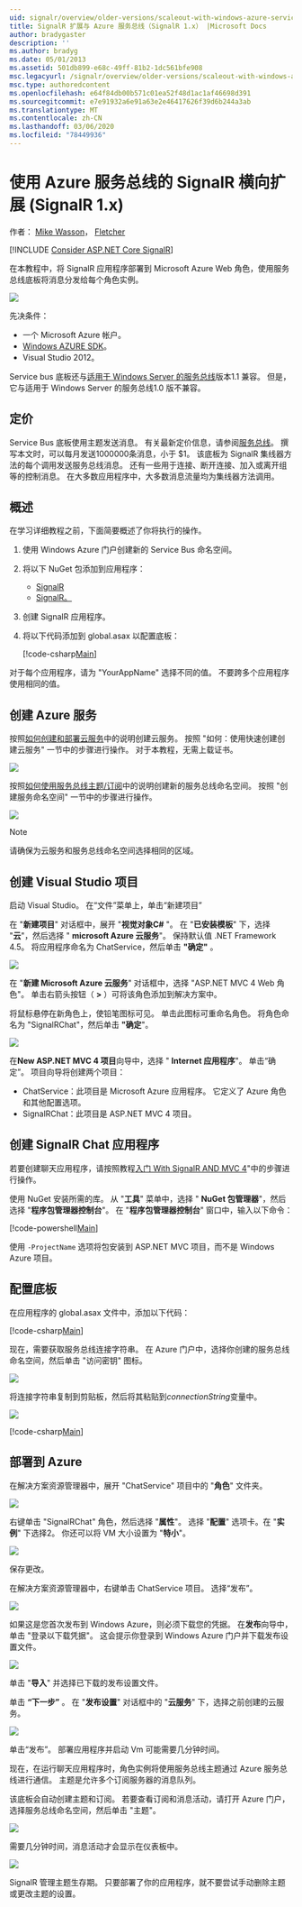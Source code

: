 ```yaml
---
uid: signalr/overview/older-versions/scaleout-with-windows-azure-service-bus
title: SignalR 扩展与 Azure 服务总线（SignalR 1.x） |Microsoft Docs
author: bradygaster
description: ''
ms.author: bradyg
ms.date: 05/01/2013
ms.assetid: 501db899-e68c-49ff-81b2-1dc561bfe908
msc.legacyurl: /signalr/overview/older-versions/scaleout-with-windows-azure-service-bus
msc.type: authoredcontent
ms.openlocfilehash: e64f84db00b571c01ea52f48d1ac1af46698d391
ms.sourcegitcommit: e7e91932a6e91a63e2e46417626f39d6b244a3ab
ms.translationtype: MT
ms.contentlocale: zh-CN
ms.lasthandoff: 03/06/2020
ms.locfileid: "78449936"
---
```

# <a name="signalr-scaleout-with-azure-service-bus-signalr-1x"></a>使用 Azure 服务总线的 SignalR 横向扩展 (SignalR 1.x)

作者： [Mike Wasson](https://github.com/MikeWasson)， [Fletcher](https://github.com/pfletcher)

[!INCLUDE [Consider ASP.NET Core SignalR](~/includes/signalr/signalr-version-disambiguation.md)]

在本教程中，将 SignalR 应用程序部署到 Microsoft Azure Web 角色，使用服务总线底板将消息分发给每个角色实例。

![](scaleout-with-windows-azure-service-bus/_static/image1.png)

先决条件：

- 一个 Microsoft Azure 帐户。
- [Windows AZURE SDK](https://go.microsoft.com/fwlink/?linkid=254364&amp;clcid=0x409)。
- Visual Studio 2012。

Service bus 底板还与[适用于 Windows Server 的服务总线](https://msdn.microsoft.com/library/windowsazure/dn282144.aspx)版本1.1 兼容。 但是，它与适用于 Windows Server 的服务总线1.0 版不兼容。

## <a name="pricing"></a>定价

Service Bus 底板使用主题发送消息。 有关最新定价信息，请参阅[服务总线](https://azure.microsoft.com/pricing/details/service-bus/)。 撰写本文时，可以每月发送1000000条消息，小于 $1。 该底板为 SignalR 集线器方法的每个调用发送服务总线消息。 还有一些用于连接、断开连接、加入或离开组等的控制消息。 在大多数应用程序中，大多数消息流量均为集线器方法调用。

## <a name="overview"></a>概述

在学习详细教程之前，下面简要概述了你将执行的操作。

1. 使用 Windows Azure 门户创建新的 Service Bus 命名空间。
2. 将以下 NuGet 包添加到应用程序： 

    - [SignalR](http://nuget.org/packages/Microsoft.AspNet.SignalR)
    - [SignalR。](http://www.nuget.org/packages/SignalR.WindowsAzureServiceBus)
3. 创建 SignalR 应用程序。
4. 将以下代码添加到 global.asax 以配置底板： 

    [!code-csharp[Main](scaleout-with-windows-azure-service-bus/samples/sample1.cs)]

对于每个应用程序，请为 "YourAppName" 选择不同的值。 不要跨多个应用程序使用相同的值。

## <a name="create-the-azure-services"></a>创建 Azure 服务

按照[如何创建和部署云服务](https://docs.microsoft.com/azure/cloud-services/cloud-services-how-to-create-deploy)中的说明创建云服务。 按照 "如何：使用快速创建创建云服务" 一节中的步骤进行操作。 对于本教程，无需上载证书。

![](scaleout-with-windows-azure-service-bus/_static/image2.png)

按照[如何使用服务总线主题/订阅](https://docs.microsoft.com/azure/service-bus-messaging/service-bus-dotnet-how-to-use-topics-subscriptions)中的说明创建新的服务总线命名空间。 按照 "创建服务命名空间" 一节中的步骤进行操作。

![](scaleout-with-windows-azure-service-bus/_static/image3.png)

> [!NOTE]
> 请确保为云服务和服务总线命名空间选择相同的区域。

## <a name="create-the-visual-studio-project"></a>创建 Visual Studio 项目

启动 Visual Studio。 在“文件”菜单上，单击“新建项目”

在 "**新建项目**" 对话框中，展开 "**视觉对象C#** "。 在 "**已安装模板**" 下，选择 "**云**"，然后选择 " **microsoft Azure 云服务**"。 保持默认值 .NET Framework 4.5。 将应用程序命名为 ChatService，然后单击 **"确定"** 。

![](scaleout-with-windows-azure-service-bus/_static/image4.png)

在 "**新建 Microsoft Azure 云服务**" 对话框中，选择 "ASP.NET MVC 4 Web 角色"。 单击右箭头按钮（ **&gt;** ）可将该角色添加到解决方案中。

将鼠标悬停在新角色上，使铅笔图标可见。 单击此图标可重命名角色。 将角色命名为 "SignalRChat"，然后单击 **"确定**"。

![](scaleout-with-windows-azure-service-bus/_static/image5.png)

在**New ASP.NET MVC 4 项目**向导中，选择 " **Internet 应用程序**"。 单击“确定”。 项目向导将创建两个项目：

- ChatService：此项目是 Microsoft Azure 应用程序。 它定义了 Azure 角色和其他配置选项。
- SignalRChat：此项目是 ASP.NET MVC 4 项目。

## <a name="create-the-signalr-chat-application"></a>创建 SignalR Chat 应用程序

若要创建聊天应用程序，请按照教程[入门 With SignalR AND MVC 4](tutorial-getting-started-with-signalr-and-mvc-4.md)"中的步骤进行操作。

使用 NuGet 安装所需的库。 从 "**工具**" 菜单中，选择 " **NuGet 包管理器**"，然后选择 "**程序包管理器控制台**"。 在 "**程序包管理器控制台**" 窗口中，输入以下命令：

[!code-powershell[Main](scaleout-with-windows-azure-service-bus/samples/sample2.ps1)]

使用 `-ProjectName` 选项将包安装到 ASP.NET MVC 项目，而不是 Windows Azure 项目。

## <a name="configure-the-backplane"></a>配置底板

在应用程序的 global.asax 文件中，添加以下代码：

[!code-csharp[Main](scaleout-with-windows-azure-service-bus/samples/sample3.cs)]

现在，需要获取服务总线连接字符串。 在 Azure 门户中，选择你创建的服务总线命名空间，然后单击 "访问密钥" 图标。

![](scaleout-with-windows-azure-service-bus/_static/image6.png)

将连接字符串复制到剪贴板，然后将其粘贴到*connectionString*变量中。

![](scaleout-with-windows-azure-service-bus/_static/image7.png)

[!code-csharp[Main](scaleout-with-windows-azure-service-bus/samples/sample4.cs)]

## <a name="deploy-to-azure"></a>部署到 Azure

在解决方案资源管理器中，展开 "ChatService" 项目中的 "**角色**" 文件夹。

![](scaleout-with-windows-azure-service-bus/_static/image8.png)

右键单击 "SignalRChat" 角色，然后选择 "**属性**"。 选择 "**配置**" 选项卡。在 "**实例**" 下选择2。 你还可以将 VM 大小设置为 "**特小**"。

![](scaleout-with-windows-azure-service-bus/_static/image9.png)

保存更改。

在解决方案资源管理器中，右键单击 ChatService 项目。 选择“发布”。

![](scaleout-with-windows-azure-service-bus/_static/image10.png)

如果这是您首次发布到 Windows Azure，则必须下载您的凭据。 在**发布**向导中，单击 "登录以下载凭据"。 这会提示你登录到 Windows Azure 门户并下载发布设置文件。

![](scaleout-with-windows-azure-service-bus/_static/image11.png)

单击 "**导入**" 并选择已下载的发布设置文件。

单击 **“下一步”** 。 在 "**发布设置**" 对话框中的 "**云服务**" 下，选择之前创建的云服务。

![](scaleout-with-windows-azure-service-bus/_static/image12.png)

单击“发布”。 部署应用程序并启动 Vm 可能需要几分钟时间。

现在，在运行聊天应用程序时，角色实例将使用服务总线主题通过 Azure 服务总线进行通信。 主题是允许多个订阅服务器的消息队列。

该底板会自动创建主题和订阅。 若要查看订阅和消息活动，请打开 Azure 门户，选择服务总线命名空间，然后单击 "主题"。

![](scaleout-with-windows-azure-service-bus/_static/image13.png)

需要几分钟时间，消息活动才会显示在仪表板中。

![](scaleout-with-windows-azure-service-bus/_static/image14.png)

SignalR 管理主题生存期。 只要部署了你的应用程序，就不要尝试手动删除主题或更改主题的设置。
